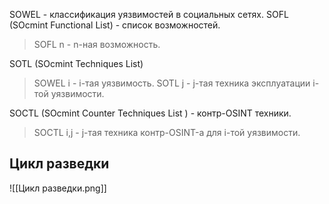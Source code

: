 SOWEL - классификация уязвимостей в социальных сетях.
SOFL (SOcmint Functional List) - список возможностей.
> SOFL n - n-ная возможность.

SOTL (SOcmint Techniques List) 
> SOWEL i - i-тая уязвимость.
> SOTL j - j-тая техника эксплуатации i-той уязвимости.

SOCTL (SOcmint Counter Techniques List ) - контр-OSINT техники.
> SOCTL i,j - j-тая техника контр-OSINT-а для i-той уязвимости.

## Цикл разведки
![[Цикл разведки.png]]